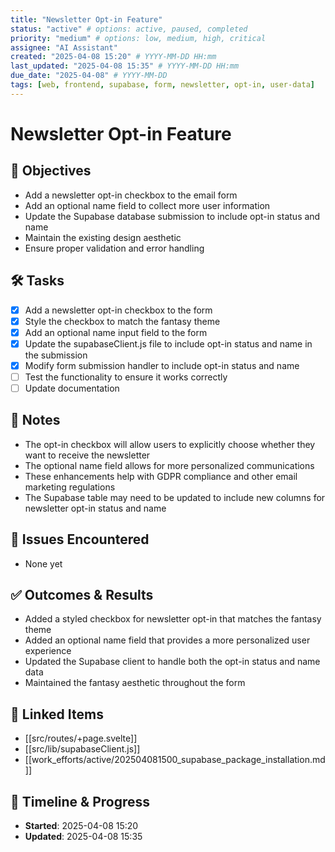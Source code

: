 ```yaml
---
title: "Newsletter Opt-in Feature"
status: "active" # options: active, paused, completed
priority: "medium" # options: low, medium, high, critical
assignee: "AI Assistant"
created: "2025-04-08 15:20" # YYYY-MM-DD HH:mm
last_updated: "2025-04-08 15:35" # YYYY-MM-DD HH:mm
due_date: "2025-04-08" # YYYY-MM-DD
tags: [web, frontend, supabase, form, newsletter, opt-in, user-data]
---
```


# Newsletter Opt-in Feature

## 🚩 Objectives
- Add a newsletter opt-in checkbox to the email form
- Add an optional name field to collect more user information
- Update the Supabase database submission to include opt-in status and name
- Maintain the existing design aesthetic
- Ensure proper validation and error handling

## 🛠 Tasks
- [x] Add a newsletter opt-in checkbox to the form
- [x] Style the checkbox to match the fantasy theme
- [x] Add an optional name input field to the form
- [x] Update the supabaseClient.js file to include opt-in status and name in the submission
- [x] Modify form submission handler to include opt-in status and name
- [ ] Test the functionality to ensure it works correctly
- [ ] Update documentation

## 📝 Notes
- The opt-in checkbox will allow users to explicitly choose whether they want to receive the newsletter
- The optional name field allows for more personalized communications
- These enhancements help with GDPR compliance and other email marketing regulations
- The Supabase table may need to be updated to include new columns for newsletter opt-in status and name

## 🐞 Issues Encountered
- None yet

## ✅ Outcomes & Results
- Added a styled checkbox for newsletter opt-in that matches the fantasy theme
- Added an optional name field that provides a more personalized user experience
- Updated the Supabase client to handle both the opt-in status and name data
- Maintained the fantasy aesthetic throughout the form

## 📌 Linked Items
- [[src/routes/+page.svelte]]
- [[src/lib/supabaseClient.js]]
- [[work_efforts/active/202504081500_supabase_package_installation.md]]

## 📅 Timeline & Progress
- **Started**: 2025-04-08 15:20
- **Updated**: 2025-04-08 15:35